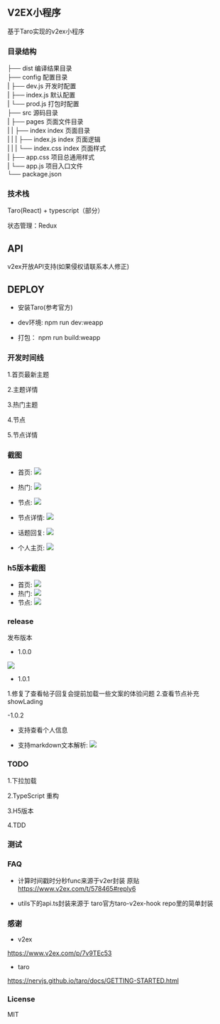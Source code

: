 ## V2EX小程序

基于Taro实现的v2ex小程序


### 目录结构

├── dist                   编译结果目录  
├── config                 配置目录  
|   ├── dev.js             开发时配置  
|   ├── index.js           默认配置  
|   └── prod.js            打包时配置  
├── src                    源码目录  
|   ├── pages              页面文件目录  
|   |   ├── index          index 页面目录   
|   |   |   ├── index.js   index 页面逻辑  
|   |   |   └── index.css  index 页面样式  
|   ├── app.css            项目总通用样式  
|   └── app.js             项目入口文件  
└── package.json  

### 技术栈

Taro(React) + typescript（部分）

状态管理：Redux


## API

v2ex开放API支持(如果侵权请联系本人修正)


## DEPLOY

- 安装Taro(参考官方)

- dev环境: npm run dev:weapp

- 打包： npm run build:weapp

### 开发时间线

1.首页最新主题

2.主题详情

3.热门主题

4.节点

5.节点详情

### 截图

 - 首页: ![](http://img.binzhizhu.top/imgs/2019/06/54b6624c1e3bf106.png)
 
 - 热门: ![](http://img.binzhizhu.top/imgs/2019/06/03d291e0ea9fb45d.png)
 
 - 节点: ![](http://img.binzhizhu.top/imgs/2019/06/b9e187a6a727d0ee.png)
 
 - 节点详情: ![](http://img.binzhizhu.top/imgs/2019/06/85a2c7f481a50797.png)
 
 - 话题回复: ![](http://img.binzhizhu.top/imgs/2019/06/04b64c2985121708.png)
 
 - 个人主页: ![](http://img.binzhizhu.top/imgs/2019/06/29748a4f9195f604.png)
 

### h5版本截图

 - 首页: ![](http://img.binzhizhu.top/imgs/2019/06/f40382d6240bbdc8.jpg)
 - 热门: ![](http://img.binzhizhu.top/imgs/2019/06/7bdea439e6db9f65.jpg)
 - 节点: ![](http://img.binzhizhu.top/imgs/2019/06/58a217abf6146bc1.jpg)
### release

发布版本

- 1.0.0 

![](http://img.binzhizhu.top/imgs/2019/06/3c9ddb8b3d48dc3e.jpg)

- 1.0.1

1.修复了查看帖子回复会提前加载一些文案的体验问题
2.查看节点补充showLading

-1.0.2

- 支持查看个人信息

- 支持markdown文本解析: ![](http://img.binzhizhu.top/imgs/2019/06/a4c8fe11315a88ee.png)


### TODO

1.下拉加载

2.TypeScript 重构

3.H5版本

4.TDD


### 测试



### FAQ

- 计算时间戳时分秒func来源于v2er封装 原贴 https://www.v2ex.com/t/578465#reply6

- utils下的api.ts封装来源于 taro官方taro-v2ex-hook repo里的简单封装

### 感谢

- v2ex  

https://www.v2ex.com/p/7v9TEc53

- taro  
 
 https://nervjs.github.io/taro/docs/GETTING-STARTED.html

### License

MIT
